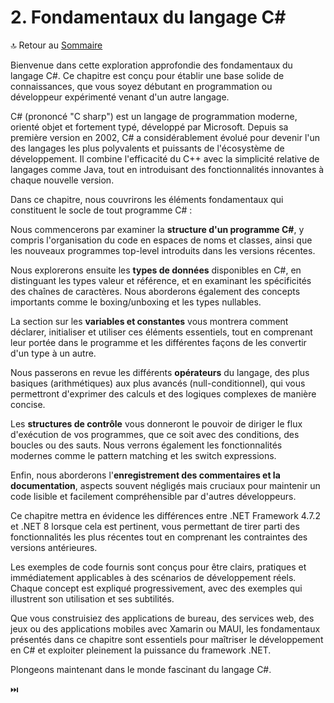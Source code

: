 # 2. Fondamentaux du langage C#

🔝 Retour au [Sommaire](/SOMMAIRE.md)

Bienvenue dans cette exploration approfondie des fondamentaux du langage C#. Ce chapitre est conçu pour établir une base solide de connaissances, que vous soyez débutant en programmation ou développeur expérimenté venant d'un autre langage.

C# (prononcé "C sharp") est un langage de programmation moderne, orienté objet et fortement typé, développé par Microsoft. Depuis sa première version en 2002, C# a considérablement évolué pour devenir l'un des langages les plus polyvalents et puissants de l'écosystème de développement. Il combine l'efficacité du C++ avec la simplicité relative de langages comme Java, tout en introduisant des fonctionnalités innovantes à chaque nouvelle version.

Dans ce chapitre, nous couvrirons les éléments fondamentaux qui constituent le socle de tout programme C# :

Nous commencerons par examiner la **structure d'un programme C#**, y compris l'organisation du code en espaces de noms et classes, ainsi que les nouveaux programmes top-level introduits dans les versions récentes.

Nous explorerons ensuite les **types de données** disponibles en C#, en distinguant les types valeur et référence, et en examinant les spécificités des chaînes de caractères. Nous aborderons également des concepts importants comme le boxing/unboxing et les types nullables.

La section sur les **variables et constantes** vous montrera comment déclarer, initialiser et utiliser ces éléments essentiels, tout en comprenant leur portée dans le programme et les différentes façons de les convertir d'un type à un autre.

Nous passerons en revue les différents **opérateurs** du langage, des plus basiques (arithmétiques) aux plus avancés (null-conditionnel), qui vous permettront d'exprimer des calculs et des logiques complexes de manière concise.

Les **structures de contrôle** vous donneront le pouvoir de diriger le flux d'exécution de vos programmes, que ce soit avec des conditions, des boucles ou des sauts. Nous verrons également les fonctionnalités modernes comme le pattern matching et les switch expressions.

Enfin, nous aborderons l'**enregistrement des commentaires et la documentation**, aspects souvent négligés mais cruciaux pour maintenir un code lisible et facilement compréhensible par d'autres développeurs.

Ce chapitre mettra en évidence les différences entre .NET Framework 4.7.2 et .NET 8 lorsque cela est pertinent, vous permettant de tirer parti des fonctionnalités les plus récentes tout en comprenant les contraintes des versions antérieures.

Les exemples de code fournis sont conçus pour être clairs, pratiques et immédiatement applicables à des scénarios de développement réels. Chaque concept est expliqué progressivement, avec des exemples qui illustrent son utilisation et ses subtilités.

Que vous construisiez des applications de bureau, des services web, des jeux ou des applications mobiles avec Xamarin ou MAUI, les fondamentaux présentés dans ce chapitre sont essentiels pour maîtriser le développement en C# et exploiter pleinement la puissance du framework .NET.

Plongeons maintenant dans le monde fascinant du langage C#.

⏭️
